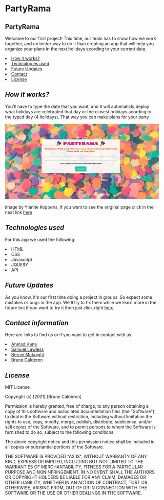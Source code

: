 # PartyRama
 <h2>PartyRama</h2>
<p> Welcome to our first project! 
This time, our team has to show how we work together, and no better way to do it than creating an app that will help you organize your plans in the next holidays acording to your current date.
</p>
            <li>
                <a href="#Works">How it works?</a>
            </li>
            <li>
                <a href="#tech">Technologies used</a>
            </li>
            <li>
            <a href="#Future-Updates">Future Updates</a>
             </li>
             <li>
                 <a href="#contact">Contact</a>
             </li>
             <li>
                 <a href="#license">License</a>
             </li>
             


 

 ## <h2 id="Works"><i> How it works?</i></h2>
 <p>You'll have to type the date that you want, and it will automaticly deploy what holidays are celebrated that day or the closest holidays acording to the typed day (4 holidays). That way you can make plans for your party </p>
 <img src="./assets/readme-image1.jpg" alt="Failed to load the screenshot">
 <p>image by Ylanite Koppens, if you want to see the original page click in the next link <a href="https://www.pexels.com/photo/assorted-colors-paper-cutouts-closeup-photo-796607/" target ="_blank">here</a></p>

  ## <h2 id="tech"><i> Technologies used</i></h2>
<p>For this app we used the following:</p>
<li>HTML</li>
<li>CSS</li>
<li>Javascript</li>
<li>JQUERY</li>
<li>API</li>

 ## <h2 id=Future-Updates><i>Future Updates</i></h2>
 <p>As you know, it's our first time doing a project in groups. So expect some mistakes or bugs in the app. We'll try to fix them while we learn more in the future but if you want to try it then just click right <a href="https://bruno192000.github.io/Holiday/" target="_blank">here</a></p>
 

 ## <h2 id="contact"><i>Contact information</i></h2>

<p>Here are links to find us or if you want to get in contact with us</p>

<li><a href="https://github.com/ahmadkane93" target="_blank">Ahmad Kane</a></li>
    <li><a href="https://github.com/slawless08" target="_blank">Samuel Lawless</a></li>
    <li> <a href="https://github.com/sissyhanks" target="_blank">Bernie Mcknight</a></li>
     <li> <a href="https://github.com/bruno192000" target="_blank">Bruno Calderon</a></li>

## <h2 id="license"><i>License</i></h2>

<p>MIT License

Copyright (c) [2021] [Bruno Calderon]

Permission is hereby granted, free of charge, to any person obtaining a copy of this software and associated documentation files (the "Software"), to deal in the Software without restriction, including without limitation the rights to use, copy, modify, merge, publish, distribute, sublicense, and/or sell copies of the Software, and to permit persons to whom the Software is furnished to do so, subject to the following conditions:

The above copyright notice and this permission notice shall be included in all copies or substantial portions of the Software.

THE SOFTWARE IS PROVIDED "AS IS", WITHOUT WARRANTY OF ANY KIND, EXPRESS OR IMPLIED, INCLUDING BUT NOT LIMITED TO THE WARRANTIES OF MERCHANTABILITY, FITNESS FOR A PARTICULAR PURPOSE AND NONINFRINGEMENT. IN NO EVENT SHALL THE AUTHORS OR COPYRIGHT HOLDERS BE LIABLE FOR ANY CLAIM, DAMAGES OR OTHER LIABILITY, WHETHER IN AN ACTION OF CONTRACT, TORT OR OTHERWISE, ARISING FROM, OUT OF OR IN CONNECTION WITH THE SOFTWARE OR THE USE OR OTHER DEALINGS IN THE SOFTWARE.</p>